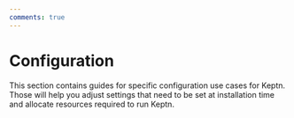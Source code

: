 ```yaml
---
comments: true
---
```


# Configuration

This section contains guides for specific configuration use cases for Keptn.
Those will help you adjust settings that need to be set at installation time
and allocate resources required to run Keptn.

